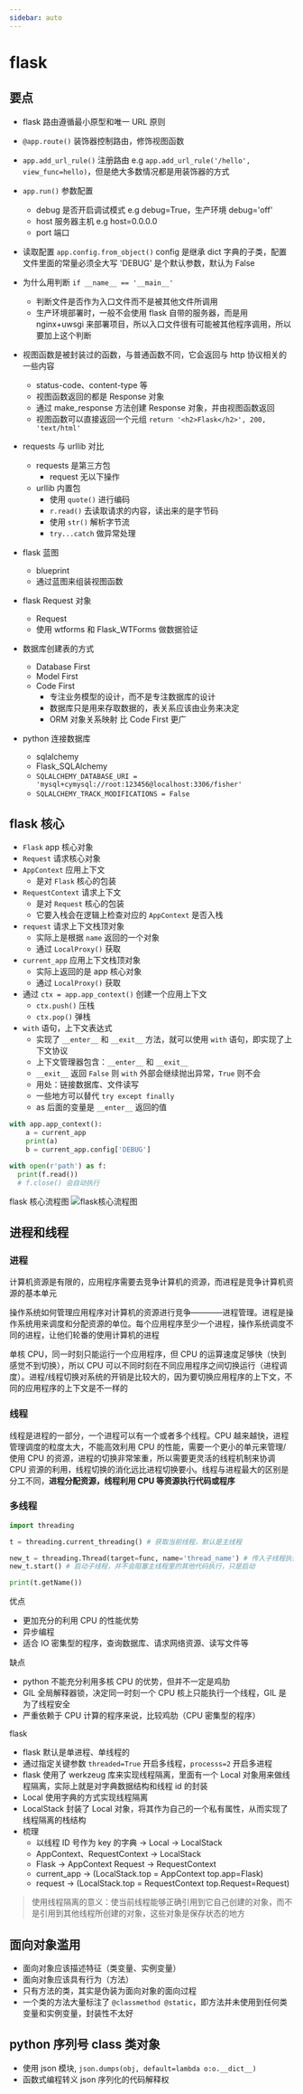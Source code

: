 ```yaml
---
sidebar: auto
---
```


# flask

## 要点

- flask 路由遵循最小原型和唯一 URL 原则

- `@app.route()` 装饰器控制路由，修饰视图函数

- `app.add_url_rule()` 注册路由 e.g `app.add_url_rule('/hello', view_func=hello)`，但是绝大多数情况都是用装饰器的方式

- `app.run()` 参数配置

  - debug 是否开启调试模式 e.g debug=True，生产环境 debug='off'
  - host 服务器主机 e.g host=0.0.0.0
  - port 端口

- 读取配置 `app.config.from_object()` config 是继承 dict 字典的子类，配置文件里面的常量必须全大写 'DEBUG' 是个默认参数，默认为 False

- 为什么用判断 `if __name__ == '__main__'`

  - 判断文件是否作为入口文件而不是被其他文件所调用
  - 生产环境部署时，一般不会使用 flask 自带的服务器，而是用 nginx+uwsgi 来部署项目，所以入口文件很有可能被其他程序调用，所以要加上这个判断

- 视图函数是被封装过的函数，与普通函数不同，它会返回与 http 协议相关的一些内容

  - status-code、content-type 等
  - 视图函数返回的都是 Response 对象
  - 通过 make_response 方法创建 Response 对象，并由视图函数返回
  - 视图函数可以直接返回一个元组 `return '<h2>Flask</h2>', 200, 'text/html'`

- requests 与 urllib 对比

  - requests 是第三方包
    - request 无以下操作
  - urllib 内置包
    - 使用 `quote()` 进行编码
    - `r.read()` 去读取请求的内容，读出来的是字节码
    - 使用 `str()` 解析字节流
    - `try...catch` 做异常处理

- flask 蓝图
  - blueprint
  - 通过蓝图来组装视图函数
- flask Request 对象
  - Request
  - 使用 wtforms 和 Flask_WTForms 做数据验证
- 数据库创建表的方式
  - Database First
  - Model First
  - Code First
    - 专注业务模型的设计，而不是专注数据库的设计
    - 数据库只是用来存取数据的，表关系应该由业务来决定
    - ORM 对象关系映射 比 Code First 更广
- python 连接数据库
  - sqlalchemy
  - Flask_SQLAlchemy
  - `SQLALCHEMY_DATABASE_URI = 'mysql+cymysql://root:123456@localhost:3306/fisher'`
  - `SQLALCHEMY_TRACK_MODIFICATIONS = False`

## flask 核心

- `Flask` app 核心对象
- `Request` 请求核心对象
- `AppContext` 应用上下文
  - 是对 `Flask` 核心的包装
- `RequestContext` 请求上下文
  - 是对 `Request` 核心的包装
  - 它要入栈会在逻辑上检查对应的 `AppContext` 是否入栈
- `request` 请求上下文栈顶对象
  - 实际上是根据 `name` 返回的一个对象
  - 通过 `LocalProxy()` 获取
- `current_app` 应用上下文栈顶对象
  - 实际上返回的是 app 核心对象
  - 通过 `LocalProxy()` 获取
- 通过 `ctx = app.app_context()` 创建一个应用上下文
  - `ctx.push()` 压栈
  - `ctx.pop()` 弹栈
- `with` 语句，上下文表达式
  - 实现了 `__enter__` 和 `__exit__` 方法，就可以使用 `with` 语句，即实现了上下文协议
  - 上下文管理器包含：`__enter__` 和 `__exit__`
  - `__exit__` 返回 `False` 则 `with` 外部会继续抛出异常，`True` 则不会
  - 用处：链接数据库、文件读写
  - 一些地方可以替代 `try except finally`
  - as 后面的变量是 `__enter__` 返回的值

```python
with app.app_context():
    a = current_app
    print(a)
    b = current_app.config['DEBUG']

with open(r'path') as f:
  print(f.read())
  # f.close() 会自动执行
```

flask 核心流程图
![flask核心流程图](./image/002001.png)

## 进程和线程

### 进程

计算机资源是有限的，应用程序需要去竞争计算机的资源，而进程是竞争计算机资源的基本单元

操作系统如何管理应用程序对计算机的资源进行竞争————进程管理。进程是操作系统用来调度和分配资源的单位。每个应用程序至少一个进程，操作系统调度不同的进程，让他们轮番的使用计算机的进程

单核 CPU，同一时刻只能运行一个应用程序，但 CPU 的运算速度足够快（快到感觉不到切换），所以 CPU 可以不同时刻在不同应用程序之间切换运行（进程调度）。进程/线程切换对系统的开销是比较大的，因为要切换应用程序的上下文，不同的应用程序的上下文是不一样的

### 线程

线程是进程的一部分，一个进程可以有一个或者多个线程。CPU 越来越快，进程管理调度的粒度太大，不能高效利用 CPU 的性能，需要一个更小的单元来管理/使用 CPU 的资源，进程的切换非常笨重，所以需要更灵活的线程机制来协调 CPU 资源的利用，线程切换的消化远比进程切换要小。线程与进程最大的区别是分工不同，**进程分配资源，线程利用 CPU 等资源执行代码或程序**

### 多线程

```python
import threading

t = threading.current_threading() # 获取当前线程，默认是主线程

new_t = threading.Thread(target=func, name='thread_name') # 传入子线程执行的目标函数
new_t.start() # 启动子线程，并不会阻塞主线程里的其他代码执行，只是启动

print(t.getName())
```

优点

- 更加充分的利用 CPU 的性能优势
- 异步编程
- 适合 IO 密集型的程序，查询数据库、请求网络资源、读写文件等

缺点

- python 不能充分利用多核 CPU 的优势，但并不一定是鸡肋
- GIL 全局解释器锁，决定同一时刻一个 CPU 核上只能执行一个线程，GIL 是为了线程安全
- 严重依赖于 CPU 计算的程序来说，比较鸡肋（CPU 密集型的程序）

flask

- flask 默认是单进程、单线程的
- 通过指定关键参数 `threaded=True` 开启多线程，`processs=2` 开启多进程
- flask 使用了 werkzeug 库来实现线程隔离，里面有一个 Local 对象用来做线程隔离，实际上就是对字典数据结构和线程 id 的封装
- Local 使用字典的方式实现线程隔离
- LocalStack 封装了 Local 对象，将其作为自己的一个私有属性，从而实现了线程隔离的栈结构
- 梳理
  - 以线程 ID 号作为 key 的字典 → Local → LocalStack
  - AppContext、RequestContext → LocalStack
  - Flask → AppContext Request → RequestContext
  - current_app → (LocalStack.top = AppContext top.app=Flask)
  - request → (LocalStack.top = RequestContext top.Request=Request)

> 使用线程隔离的意义：使当前线程能够正确引用到它自己创建的对象，而不是引用到其他线程所创建的对象，这些对象是保存状态的地方

## 面向对象滥用

- 面向对象应该描述特征（类变量、实例变量）
- 面向对象应该具有行为（方法）
- 只有方法的类，其实是伪装为面向对象的面向过程
- 一个类的方法大量标注了 `@classmethod @static`，即方法并未使用到任何类变量和实例变量，封装性不太好

## python 序列号 class 类对象

- 使用 json 模块, `json.dumps(obj, default=lambda o:o.__dict__)`
- 函数式编程转义 json 序列化的代码解释权
